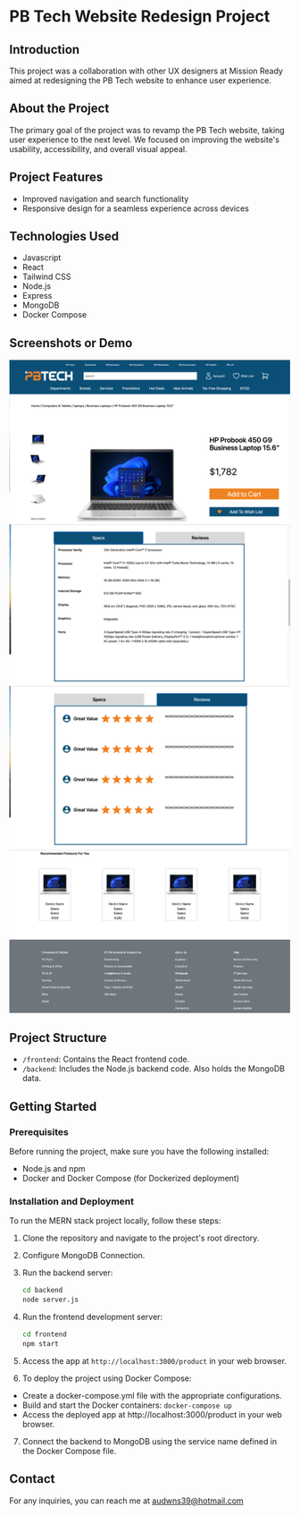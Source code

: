 # PB Tech Website Redesign Project

## Introduction

This project was a collaboration with other UX designers at Mission Ready aimed at redesigning the PB Tech website to enhance user experience.

## About the Project

The primary goal of the project was to revamp the PB Tech website, taking user experience to the next level. We focused on improving the website's usability, accessibility, and overall visual appeal.

## Project Features

- Improved navigation and search functionality
- Responsive design for a seamless experience across devices

## Technologies Used

- Javascript
- React
- Tailwind CSS
- Node.js
- Express
- MongoDB
- Docker Compose


## Screenshots or Demo

![PB](readme-images/screen1.png)
![PB](readme-images/screen2.png)
![PB](readme-images/screen3.png)
![PB](readme-images/screen4.png)

## Project Structure

- `/frontend`: Contains the React frontend code.
- `/backend`: Includes the Node.js backend code. Also holds the MongoDB data.


## Getting Started 


### Prerequisites

Before running the project, make sure you have the following installed:

- Node.js and npm
- Docker and Docker Compose (for Dockerized deployment)


### Installation and Deployment

To run the MERN stack project locally, follow these steps:

1. Clone the repository and navigate to the project's root directory.

2. Configure MongoDB Connection.

3. Run the backend server:
   ```bash
   cd backend
   node server.js  
   ```


4. Run the frontend development server:
    ```bash
    cd frontend
    npm start
    ```

5. Access the app at `http://localhost:3000/product` in your web browser.

6. To deploy the project using Docker Compose:

- Create a docker-compose.yml file with the appropriate configurations.
- Build and start the Docker containers:
  ```docker-compose up```
- Access the deployed app at http://localhost:3000/product in your web browser.

7. Connect the backend to MongoDB using the service name defined in the Docker Compose file.



## Contact

For any inquiries, you can reach me at audwns39@hotmail.com 